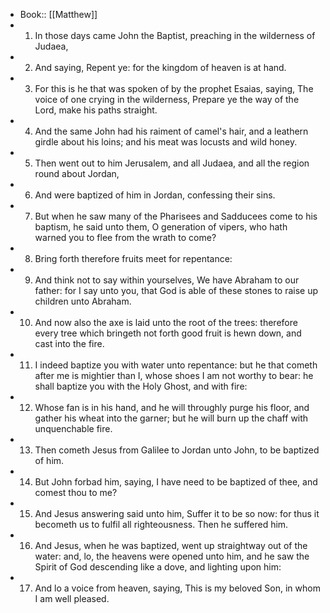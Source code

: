 - Book:: [[Matthew]]
- 1. In those days came John the Baptist, preaching in the wilderness of Judaea,
- 2. And saying, Repent ye: for the kingdom of heaven is at hand.
- 3. For this is he that was spoken of by the prophet Esaias, saying, The voice of one crying in the wilderness, Prepare ye the way of the Lord, make his paths straight.
- 4. And the same John had his raiment of camel's hair, and a leathern girdle about his loins; and his meat was locusts and wild honey.
- 5. Then went out to him Jerusalem, and all Judaea, and all the region round about Jordan,
- 6. And were baptized of him in Jordan, confessing their sins.
- 7. But when he saw many of the Pharisees and Sadducees come to his baptism, he said unto them, O generation of vipers, who hath warned you to flee from the wrath to come?
- 8. Bring forth therefore fruits meet for repentance:
- 9. And think not to say within yourselves, We have Abraham to our father: for I say unto you, that God is able of these stones to raise up children unto Abraham.
- 10. And now also the axe is laid unto the root of the trees: therefore every tree which bringeth not forth good fruit is hewn down, and cast into the fire.
- 11. I indeed baptize you with water unto repentance: but he that cometh after me is mightier than I, whose shoes I am not worthy to bear: he shall baptize you with the Holy Ghost, and with fire:
- 12. Whose fan is in his hand, and he will throughly purge his floor, and gather his wheat into the garner; but he will burn up the chaff with unquenchable fire.
- 13. Then cometh Jesus from Galilee to Jordan unto John, to be baptized of him.
- 14. But John forbad him, saying, I have need to be baptized of thee, and comest thou to me?
- 15. And Jesus answering said unto him, Suffer it to be so now: for thus it becometh us to fulfil all righteousness. Then he suffered him.
- 16. And Jesus, when he was baptized, went up straightway out of the water: and, lo, the heavens were opened unto him, and he saw the Spirit of God descending like a dove, and lighting upon him:
- 17. And lo a voice from heaven, saying, This is my beloved Son, in whom I am well pleased.
